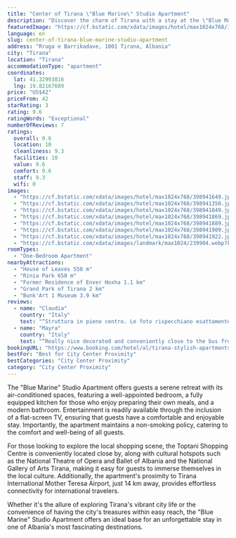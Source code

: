 ```yaml
---
title: "Center of Tirana \"Blue Marine\" Studio Apartment"
description: "Discover the charm of Tirana with a stay at the \"Blue Marine\" Studio Apartment, a prime choice for travelers seeking convenience and comfort in the heart of the city."
featuredImage: "https://cf.bstatic.com/xdata/images/hotel/max1024x768/398941649.jpg?k=dd2bcb58adafaf96f57b914fc4b895f281efe3914900d4c10126d386102c015a&o=&hp=1"
language: en
slug: center-of-tirana-blue-marine-studio-apartment
address: "Rruga e Barrikadave, 1001 Tirana, Albania"
city: "Tirana"
location: "Tirana"
accommodationType: "apartment"
coordinates:
  lat: 41.32993816
  lng: 19.82167689
price: "US$42"
priceFrom: 42
starRating: 3
rating: 9.6
ratingWords: "Exceptional"
numberOfReviews: 7
ratings:
  overall: 9.6
  location: 10
  cleanliness: 9.3
  facilities: 10
  value: 9.6
  comfort: 9.6
  staff: 9.3
  wifi: 0
images:
  - "https://cf.bstatic.com/xdata/images/hotel/max1024x768/398941649.jpg?k=dd2bcb58adafaf96f57b914fc4b895f281efe3914900d4c10126d386102c015a&o=&hp=1"
  - "https://cf.bstatic.com/xdata/images/hotel/max1024x768/398941350.jpg?k=a97662dbf348b7aa7fdbf61c0876ef8aa791fed668c8dd42e79b72e276abeee8&o=&hp=1"
  - "https://cf.bstatic.com/xdata/images/hotel/max1024x768/398941849.jpg?k=268675eb20166ba476a0538acb55a495f6f419310ba9ca2556cff9723cf8fd3f&o=&hp=1"
  - "https://cf.bstatic.com/xdata/images/hotel/max1024x768/398941869.jpg?k=1d69559703fbd856f899994193fc59de745473542df5ac717a778e3025b8d3c3&o=&hp=1"
  - "https://cf.bstatic.com/xdata/images/hotel/max1024x768/398941889.jpg?k=585d98a6e77a3d6d5123335d748ea0057f63b51cbc7a25cce4404ee4e6d2e13f&o=&hp=1"
  - "https://cf.bstatic.com/xdata/images/hotel/max1024x768/398941909.jpg?k=d69b2de599106bed6e26ed9b74e8bc4fd2f6bbafd1c712f50290e51caee20b20&o=&hp=1"
  - "https://cf.bstatic.com/xdata/images/hotel/max1024x768/398941922.jpg?k=6674afafb90a9ed1bb8f1de6aab71daac65df2eecee94d6950327b4c70ec31a3&o=&hp=1"
  - "https://cf.bstatic.com/xdata/images/landmark/max1024/239904.webp?k=9c5ce5a5cec513490c3aad64cf6f614fc3f1986d78b0ea5a8708416a8a081622&o="
roomTypes:
  - "One-Bedroom Apartment"
nearbyAttractions:
  - "House of Leaves 550 m"
  - "Rinia Park 650 m"
  - "Former Residence of Enver Hoxha 1.1 km"
  - "Grand Park of Tirana 2 km"
  - "Bunk'Art 1 Museum 3.9 km"
reviews:
  - name: "Claudia"
    country: "Italy"
    text: "“Struttura in pieno centro. Le foto rispecchiano esattamente l’interno della stanza, ben arredata e pulita”"
  - name: "Mayra"
    country: "Italy"
    text: "“Really nice decorated and conveniently close to the bus from the airport”"
bookingURL: "https://www.booking.com/hotel/al/tirana-stylish-apartments.en-gb.html?aid=8035640"
bestFor: "Best for City Center Proximity"
bestCategories: "City Center Proximity"
category: "City Center Proximity"
---
```


The "Blue Marine" Studio Apartment offers guests a serene retreat with its air-conditioned spaces, featuring a well-appointed bedroom, a fully equipped kitchen for those who enjoy preparing their own meals, and a modern bathroom. Entertainment is readily available through the inclusion of a flat-screen TV, ensuring that guests have a comfortable and enjoyable stay. Importantly, the apartment maintains a non-smoking policy, catering to the comfort and well-being of all guests.

For those looking to explore the local shopping scene, the Toptani Shopping Centre is conveniently located close by, along with cultural hotspots such as the National Theatre of Opera and Ballet of Albania and the National Gallery of Arts Tirana, making it easy for guests to immerse themselves in the local culture. Additionally, the apartment's proximity to Tirana International Mother Teresa Airport, just 14 km away, provides effortless connectivity for international travelers.

Whether it's the allure of exploring Tirana's vibrant city life or the convenience of having the city's treasures within easy reach, the "Blue Marine" Studio Apartment offers an ideal base for an unforgettable stay in one of Albania's most fascinating destinations.